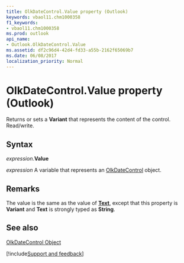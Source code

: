 ```yaml
---
title: OlkDateControl.Value property (Outlook)
keywords: vbaol11.chm1000358
f1_keywords:
- vbaol11.chm1000358
ms.prod: outlook
api_name:
- Outlook.OlkDateControl.Value
ms.assetid: df2c96d4-42d4-fd33-a55b-2162f65069b7
ms.date: 06/08/2017
localization_priority: Normal
---
```



# OlkDateControl.Value property (Outlook)

Returns or sets a  **Variant** that represents the content of the control. Read/write.


## Syntax

_expression_.**Value**

_expression_ A variable that represents an [OlkDateControl](Outlook.OlkDateControl.md) object.


## Remarks

The value is the same as the value of  **[Text](Outlook.OlkDateControl.Text.md)**, except that this property is **Variant** and **Text** is strongly typed as **String**.


## See also


[OlkDateControl Object](Outlook.OlkDateControl.md)

[!include[Support and feedback](~/includes/feedback-boilerplate.md)]
